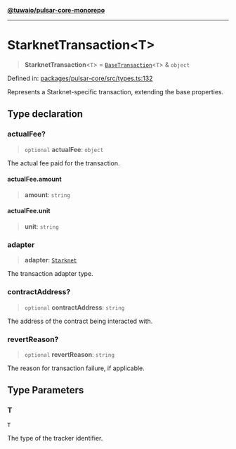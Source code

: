 [**@tuwaio/pulsar-core-monorepo**](../../../README.md)

***

# StarknetTransaction\<T\>

> **StarknetTransaction**\<`T`\> = [`BaseTransaction`](BaseTransaction.md)\<`T`\> & `object`

Defined in: [packages/pulsar-core/src/types.ts:132](https://github.com/TuwaIO/pulsar-core/blob/815bc21285ae9bacc614d9409dbf8732e5b5c450/packages/pulsar-core/src/types.ts#L132)

Represents a Starknet-specific transaction, extending the base properties.

## Type declaration

### actualFee?

> `optional` **actualFee**: `object`

The actual fee paid for the transaction.

#### actualFee.amount

> **amount**: `string`

#### actualFee.unit

> **unit**: `string`

### adapter

> **adapter**: [`Starknet`](../enumerations/TransactionAdapter.md#starknet)

The transaction adapter type.

### contractAddress?

> `optional` **contractAddress**: `string`

The address of the contract being interacted with.

### revertReason?

> `optional` **revertReason**: `string`

The reason for transaction failure, if applicable.

## Type Parameters

### T

`T`

The type of the tracker identifier.
